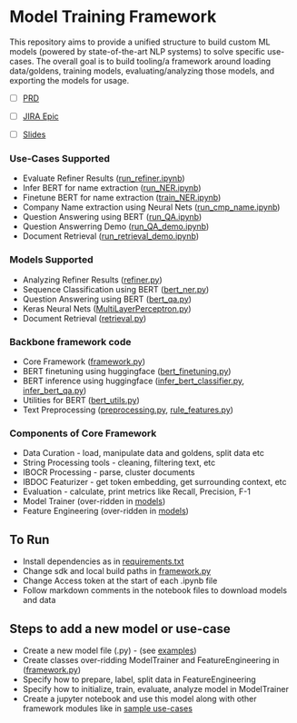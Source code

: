 # Model Training Framework

This repository aims to provide a unified structure to build custom ML models (powered by state-of-the-art NLP systems) to solve specific use-cases. The overall goal is to build tooling/a framework around loading data/goldens, training models, evaluating/analyzing those models, and exporting the models for usage.
- [ ] [PRD](https://instabase.atlassian.net/wiki/spaces/MI/pages/457277553/Model+Training+Framework+PRD)
- [ ] [JIRA Epic](https://instabase.atlassian.net/browse/INSIGHTS-1427)
- [ ] [Slides](https://docs.google.com/presentation/d/10mXA7K5sa_nAkqx2onsIfrH3TPj2Ni4LfCOxDhN5XBI/edit?usp=sharing)


### Use-Cases Supported

- Evaluate Refiner Results ([run_refiner.ipynb](run_refiner.ipynb))
- Infer BERT for name extraction ([run_NER.ipynb](run_NER.ipynb))
- Finetune BERT for name extraction ([train_NER.ipynb](train_NER.ipynb))
- Company Name extraction using Neural Nets ([run_cmp_name.ipynb](run_cmp_name.ipynb))
- Question Answering using BERT ([run_QA.ipynb](run_QA.ipynb))
- Question Answerring Demo ([run_QA_demo.ipynb](run_QA_demo.ipynb))
- Document Retrieval ([run_retrieval_demo.ipynb](run_retrieval_demo.ipynb))

### Models Supported

- Analyzing Refiner Results ([refiner.py](refiner.py))
- Sequence Classification using BERT ([bert_ner.py](bert_ner.py))
- Question Answering using BERT ([bert_qa.py](bert_qa.py))
- Keras Neural Nets ([MultiLayerPerceptron.py](MultiLayerPerceptron.py))
- Document Retrieval ([retrieval.py](retrieval.py))

### Backbone framework code

- Core Framework ([framework.py](framework.py))
- BERT finetuning using huggingface ([bert_finetuning.py](bert_finetuning.py))
- BERT inference using huggingface ([infer_bert_classifier.py](infer_bert_classifier.py), [infer_bert_qa.py](infer_bert_qa.py))
- Utilities for BERT ([bert_utils.py](bert_utils.py))
- Text Preprocessing ([preprocessing.py](preprocessing.py), [rule_features.py](rule_features.py))

### Components of Core Framework

- Data Curation - load, manipulate data and goldens, split data etc
- String Processing tools - cleaning, filtering text, etc
- IBOCR Processing - parse, cluster documents
- IBDOC Featurizer - get token embedding, get surrounding context, etc
- Evaluation - calculate, print metrics like Recall, Precision, F-1
- Model Trainer (over-ridden in [models](#models-supported))
- Feature Engineering (over-ridden in [models](#models-supported))

## To Run

- Install dependencies as in [requirements.txt](requirements.txt)
- Change sdk and local build paths in [framework.py](framework.py)
- Change Access token at the start of each .ipynb file
- Follow markdown comments in the notebook files to download models and data

## Steps to add a new model or use-case

- Create a new model file (.py) - (see [examples](#models-supported))
- Create classes over-ridding ModelTrainer and FeatureEngineering in ([framework.py](framework.py))
- Specify how to prepare, label, split data in FeatureEngineering 
- Specify how to initialize, train, evaluate, analyze model in ModelTrainer
- Create a jupyter notebook and use this model along with other framework modules like in [sample use-cases](#use-cases-supported)
